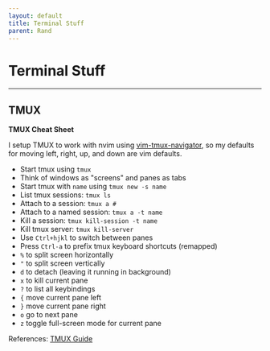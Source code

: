 ```yaml
---
layout: default
title: Terminal Stuff
parent: Rand
---
```


# Terminal Stuff

---

## TMUX

**TMUX Cheat Sheet**

I setup TMUX to work with nvim using [vim-tmux-navigator](https://github.com/christoomey/vim-tmux-navigator), so my defaults for moving left, right, up, and down are vim defaults.

- Start tmux using `tmux`
- Think of windows as "screens" and panes as tabs
- Start tmux with `name` using `tmux new -s name`
- List tmux sessions: `tmux ls`
- Attach to a session: `tmux a #`
- Attach to a named session: `tmux a -t name`
- Kill a session: `tmux kill-session -t name`
- Kill tmux server: `tmux kill-server`
- Use `Ctrl+hjkl` to switch between panes
- Press `Ctrl-a` to prefix tmux keyboard shortcuts (remapped)
- `%` to split screen horizontally
- `"` to split screen vertically
- `d` to detach (leaving it running in background)
- `x` to kill current pane
- `?` to list all keybindings
- `{` move current pane left
- `}` move current pane right
- `o` go to next pane
- `z` toggle full-screen mode for current pane

References: [TMUX Guide](https://tmuxguide.readthedocs.io/en/latest/tmux/tmux.html)
